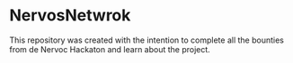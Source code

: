 # NervosNetwrok
This repository was created with the intention to complete all the bounties from de Nervoc Hackaton and learn about the project.
